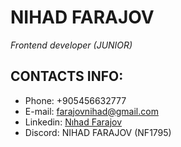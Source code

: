 # NIHAD FARAJOV
_Frontend developer (JUNIOR)_
>
## CONTACTS INFO:
- Phone: +905456632777
- E-mail: <farajovnihad@gmail.com>
- Linkedin: [Nıhad Farajov](https://www.linkedin.com/in/n%C4%B1had-farajov-6715ba173/)
- Discord: NIHAD FARAJOV (NF1795)